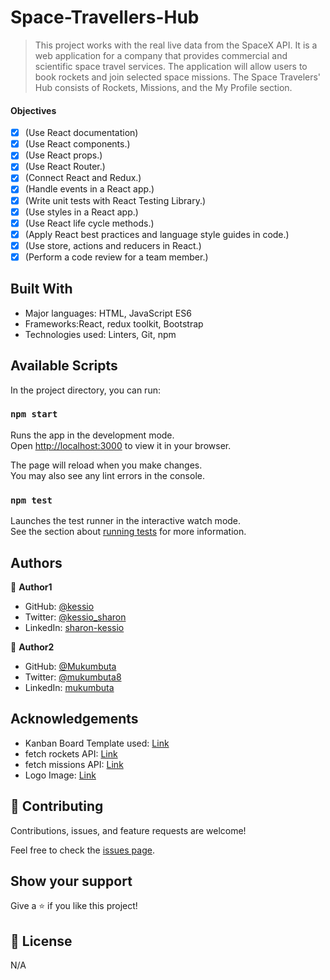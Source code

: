 
# Space-Travellers-Hub


> This project works with the real live data from the SpaceX API. It is a web application for a company that provides commercial and scientific space travel services. The application will allow users to book rockets and join selected space missions. The Space Travelers' Hub consists of Rockets, Missions, and the My Profile section.

#### Objectives
- [x] (Use React documentation)
- [x] (Use React components.)
- [x] (Use React props.)
- [x] (Use React Router.)
- [x] (Connect React and Redux.)
- [x] (Handle events in a React app.)
- [x] (Write unit tests with React Testing Library.)
- [x] (Use styles in a React app.)
- [x] (Use React life cycle methods.)
- [x] (Apply React best practices and language style guides in code.)
- [x] (Use store, actions and reducers in React.)
- [x] (Perform a code review for a team member.)

## Built With

- Major languages: HTML, JavaScript ES6
- Frameworks:React, redux toolkit, Bootstrap
- Technologies used: Linters, Git, npm

## Available Scripts

In the project directory, you can run:

### `npm start`

Runs the app in the development mode.\
Open [http://localhost:3000](http://localhost:3000) to view it in your browser.

The page will reload when you make changes.\
You may also see any lint errors in the console.

### `npm test`

Launches the test runner in the interactive watch mode.\
See the section about [running tests](https://facebook.github.io/create-react-app/docs/running-tests) for more information.


## Authors

👤 **Author1**
- GitHub: [@kessio](https://github.com/kessio)
- Twitter: [@kessio_sharon](https://twitter.com/kessio_sharon)
- LinkedIn: [sharon-kessio](https://www.linkedin.com/in/sharon-kessio-172220b5)

👤 **Author2**
- GitHub: [@Mukumbuta](https://github.com/Mukumbuta)
- Twitter: [@mukumbuta8](https://twitter.com/Mukumbuta8)
- LinkedIn: [mukumbuta](https://www.linkedin.com/in/mukumbuta/)


## Acknowledgements

- Kanban Board Template used: [Link](https://github.com/microverseinc/curriculum-react-redux/projects/1)
- fetch rockets API: [Link](https://api.spacexdata.com/v3/rockets)
- fetch missions API: [Link](https://api.spacexdata.com/v3/missions)
- Logo Image: [Link](https://www.flaticon.com/free-icon/planet_3212567?term=space&page=1&position=19&page=1&position=19&related_id=3212567&origin=style)

## 🤝 Contributing

Contributions, issues, and feature requests are welcome!

Feel free to check the [issues page](../../issues/).

## Show your support

Give a ⭐️ if you like this project!


## 📝 License

N/A
